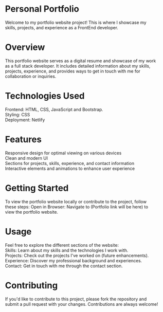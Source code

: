<h1>Personal Portfolio</h1>
Welcome to my portfolio website project! This is where I showcase my skills, projects, and experience as a FrontEnd developer.
<h1>Overview</h1>
This portfolio website serves as a digital resume and showcase of my work as a full stack developer. It includes detailed information about my skills, projects, experience, and provides ways to get in touch with me for collaboration or inquiries.
<h1>Technologies Used</h1>
<span>Frontend: HTML, CSS, JavaScript and Bootstrap.</span><br>
Styling: CSS
<br>Deployment: Netlify
<h1>Features</h1>
Responsive design for optimal viewing on various devices<br>
Clean and modern UI<br>
Sections for projects, skills, experience, and contact information<br>
Interactive elements and animations to enhance user experience
<h1>Getting Started</h1>
To view the portfolio website locally or contribute to the project, follow these steps:
Open in Browser: Navigate to (Portfolio link will be here) to view the portfolio website.
<h1>Usage</h1>
Feel free to explore the different sections of the website:<br>
Skills: Learn about my skills and the technologies I work with.<br>
Projects: Check out the projects I've worked on (future enhancements).<br>
Experience: Discover my professional background and experiences.<br>
Contact: Get in touch with me through the contact section.
<h1>Contributing</h1>
If you'd like to contribute to this project, please fork the repository and submit a pull request with your changes. Contributions are always welcome!
